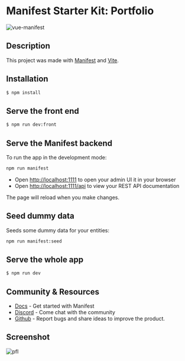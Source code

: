 # Manifest Starter Kit: Portfolio
![vue-manifest](https://github.com/user-attachments/assets/426d1f1f-5e2f-40b4-8950-46a95ddabd32)

## Description

This project was made with [Manifest](https://github.com/mnfst/manifest) and [Vite](https://vite.dev/).

## Installation

```bash
$ npm install
```

## Serve the front end

```bash
$ npm run dev:front
```

## Serve the Manifest backend

To run the app in the development mode:

```bash
npm run manifest
```

- Open [http://localhost:1111](http://localhost:1111) to open your admin UI it in your browser
- Open [http://localhost:1111/api](http://localhost:111/api) to view your REST API documentation

The page will reload when you make changes.

## Seed dummy data

Seeds some dummy data for your entities:

```bash
npm run manifest:seed
```

## Serve the whole app

```bash
$ npm run dev
```

## Community & Resources

- [Docs](https://manifest.build/docs) - Get started with Manifest
- [Discord](https://discord.gg/FepAked3W7) - Come chat with the community
- [Github](https://github.com/mnfst/manifest/issues) - Report bugs and share ideas to improve the product.

## Screenshot
![pfl](https://github.com/user-attachments/assets/4da41264-31e5-4d5b-b95e-3da860efd0b9)



